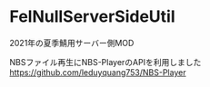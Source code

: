 # FelNullServerSideUtil
2021年の夏季鯖用サーバー側MOD

NBSファイル再生にNBS-PlayerのAPIを利用しました  
https://github.com/leduyquang753/NBS-Player
